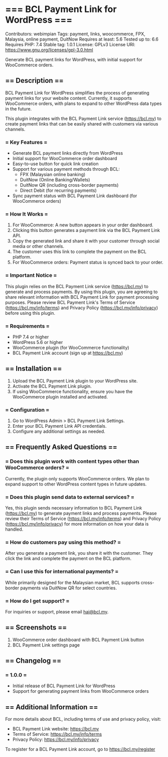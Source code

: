 # === BCL Payment Link for WordPress ===
Contributors: webimpian
Tags: payment, links, woocommerce, FPX, Malaysia, online payment, DuitNow
Requires at least: 5.6
Tested up to: 6.6
Requires PHP: 7.4
Stable tag: 1.0.1
License: GPLv3
License URI: https://www.gnu.org/licenses/gpl-3.0.html

Generate BCL payment links for WordPress, with initial support for WooCommerce orders.

## == Description ==

BCL Payment Link for WordPress simplifies the process of generating payment links for your website content. Currently, it supports WooCommerce orders, with plans to expand to other WordPress data types in the future.

This plugin integrates with the BCL Payment Link service (https://bcl.my) to create payment links that can be easily shared with customers via various channels.

### = Key Features =

* Generate BCL payment links directly from WordPress
* Initial support for WooCommerce order dashboard
* Easy-to-use button for quick link creation
* Support for various payment methods through BCL:
  - FPX (Malaysian online banking)
  - DuitNow (Online Banking/Wallets)
  - DuitNow QR (including cross-border payments)
  - Direct Debit (for recurring payments)
* Sync payment status with BCL Payment Link dashboard (for WooCommerce orders)

### = How It Works =

1. For WooCommerce: A new button appears in your order dashboard.
2. Clicking this button generates a payment link via the BCL Payment Link API.
3. Copy the generated link and share it with your customer through social media or other channels.
4. The customer uses this link to complete the payment on the BCL platform.
5. For WooCommerce orders: Payment status is synced back to your order.

### = Important Notice =

This plugin relies on the BCL Payment Link service (https://bcl.my) to generate and process payments. By using this plugin, you are agreeing to share relevant information with BCL Payment Link for payment processing purposes. Please review BCL Payment Link's Terms of Service (https://bcl.my/info/terms) and Privacy Policy (https://bcl.my/info/privacy) before using this plugin.

### = Requirements =

* PHP 7.4 or higher
* WordPress 5.6 or higher
* WooCommerce plugin (for WooCommerce functionality)
* BCL Payment Link account (sign up at https://bcl.my)

## == Installation ==

1. Upload the BCL Payment Link plugin to your WordPress site.
2. Activate the BCL Payment Link plugin.
3. If using WooCommerce functionality, ensure you have the WooCommerce plugin installed and activated.

### = Configuration =

1. Go to WordPress Admin > BCL Payment Link Settings.
2. Enter your BCL Payment Link API credentials.
3. Configure any additional settings as needed.

## == Frequently Asked Questions ==

### = Does this plugin work with content types other than WooCommerce orders? =
Currently, the plugin only supports WooCommerce orders. We plan to expand support to other WordPress content types in future updates.

### = Does this plugin send data to external services? =
Yes, this plugin sends necessary information to BCL Payment Link (https://bcl.my) to generate payment links and process payments. Please review their Terms of Service (https://bcl.my/info/terms) and Privacy Policy (https://bcl.my/info/privacy) for more information on how your data is handled.

### = How do customers pay using this method? =
After you generate a payment link, you share it with the customer. They click the link and complete the payment on the BCL platform.

### = Can I use this for international payments? =
While primarily designed for the Malaysian market, BCL supports cross-border payments via DuitNow QR for select countries.

### = How do I get support? =
For inquiries or support, please email hai@bcl.my.

## == Screenshots ==

1. WooCommerce order dashboard with BCL Payment Link button
2. BCL Payment Link settings page

## == Changelog ==

### = 1.0.0 =
* Initial release of BCL Payment Link for WordPress
* Support for generating payment links from WooCommerce orders

## == Additional Information ==

For more details about BCL, including terms of use and privacy policy, visit:
* BCL Payment Link website: https://bcl.my
* Terms of Service: https://bcl.my/info/terms
* Privacy Policy: https://bcl.my/info/privacy

To register for a BCL Payment Link account, go to https://bcl.my/register